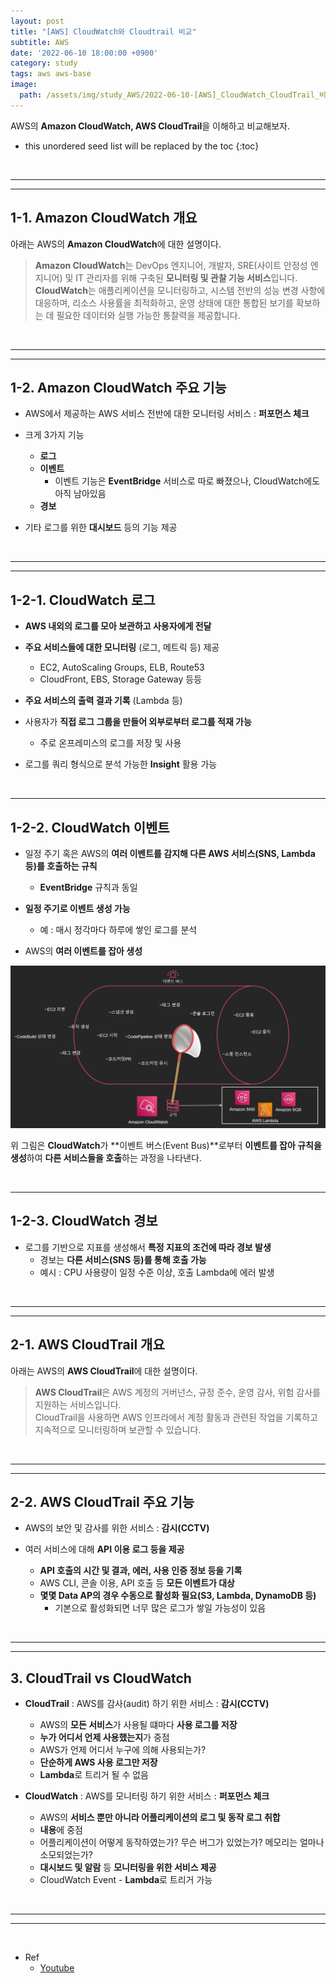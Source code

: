 ```yaml
---
layout: post
title: "[AWS] CloudWatch와 Cloudtrail 비교"
subtitle: AWS
date: '2022-06-10 18:00:00 +0900'
category: study
tags: aws aws-base
image:
  path: /assets/img/study_AWS/2022-06-10-[AWS]_CloudWatch_CloudTrail_비교/logo.png
---
```


AWS의 **Amazon CloudWatch, AWS CloudTrail**을 이해하고 비교해보자.

<!--more-->

* this unordered seed list will be replaced by the toc
{:toc}

<br>
<hr/>
<hr/>

## 1-1. Amazon CloudWatch 개요

아래는 AWS의 **Amazon CloudWatch**에 대한 설명이다.

> **Amazon CloudWatch**는 DevOps 엔지니어, 개발자, SRE(사이트 안정성 엔지니어) 및 IT 관리자를 위해 구축된 **모니터링 및 관찰 기능 서비스**입니다.<br>
> **CloudWatch**는 애플리케이션을 모니터링하고, 시스템 전반의 성능 변경 사항에 대응하며, 리소스 사용률을 최적화하고, 운영 상태에 대한 통합된 보기를 확보하는 데 필요한 데이터와 실행 가능한 통찰력을 제공합니다.

<br>
<hr/>
<hr/>

## 1-2. Amazon CloudWatch 주요 기능

* AWS에서 제공하는 AWS 서비스 전반에 대한 모니터링 서비스 : **퍼포먼스 체크**

* 크게 3가지 기능
  + **로그**
  + **이벤트**
    - 이벤트 기능은 **EventBridge** 서비스로 따로 빠졌으나, CloudWatch에도 아직 남아있음
  + **경보**

* 기타 로그를 위한 **대시보드** 등의 기능 제공

<br>
<hr/>
<hr/>

## 1-2-1. CloudWatch 로그

* **AWS 내외의 로그를 모아 보관하고 사용자에게 전달**

* **주요 서비스들에 대한 모니터링** (로그, 메트릭 등) 제공
  + EC2, AutoScaling Groups, ELB, Route53
  + CloudFront, EBS, Storage Gateway 등등

* **주요 서비스의 출력 결과 기록** (Lambda 등)

* 사용자가 **직접 로그 그룹을 만들어 외부로부터 로그를 적재 가능**
  + 주로 온프레미스의 로그를 저장 및 사용

* 로그를 쿼리 형식으로 분석 가능한 **Insight** 활용 가능

<br>
<hr/>

## 1-2-2. CloudWatch 이벤트

* 일정 주기 혹은 AWS의 **여러 이벤트를 감지해 다른 AWS 서비스(SNS, Lambda 등)를 호출하는 규칙**
  + **EventBridge** 규칙과 동일

* **일정 주기로 이벤트 생성 가능**
  + 예 : 매시 정각마다 하루에 쌓인 로그를 분석

* AWS의 **여러 이벤트를 잡아 생성**

![CloudWatch_eventbus](/assets/img/study_AWS/2022-06-10-[AWS]_CloudWatch_CloudTrail_비교/CloudWatch_eventbus.png)

위 그림은 **CloudWatch**가 **이벤트 버스(Event Bus)**로부터 **이벤트를 잡아 규칙을 생성**하여 **다른 서비스들을 호출**하는 과정을 나타낸다.

<br>
<hr/>

## 1-2-3. CloudWatch 경보

* 로그를 기반으로 지표를 생성해서 **특정 지표의 조건에 따라 경보 발생**
  + 경보는 **다른 서비스(SNS 등)를 통해 호출 가능**
  + 예시 : CPU 사용량이 일정 수준 이상, 호출 Lambda에 에러 발생


<br>
<hr/>
<hr/>

## 2-1. AWS CloudTrail 개요

아래는 AWS의 **AWS CloudTrail**에 대한 설명이다.

> **AWS CloudTrail**은 AWS 계정의 거버넌스, 규정 준수, 운영 감사, 위험 감사를 지원하는 서비스입니다.<br>
> CloudTrail을 사용하면 AWS 인프라에서 계정 활동과 관련된 작업을 기록하고 지속적으로 모니터링하며 보관할 수 있습니다.

<br>
<hr/>
<hr/>

## 2-2. AWS CloudTrail 주요 기능

* AWS의 보안 및 감사를 위한 서비스 : **감시(CCTV)**

* 여러 서비스에 대해 **API 이용 로그 등을 제공**
  + **API 호출의 시간 및 결과, 에러, 사용 인증 정보 등을 기록**
  + AWS CLI, 콘솔 이용, API 호출 등 **모든 이벤트가 대상**
  + **몇몇 Data AP의 경우 수동으로 활성화 필요(S3, Lambda, DynamoDB 등)**
    - 기본으로 활성화되면 너무 많은 로그가 쌓일 가능성이 있음

<br>
<hr/>
<hr/>

## 3. CloudTrail vs CloudWatch

* **CloudTrail** : AWS를 감사(audit) 하기 위한 서비스 : **감시(CCTV)**
  + AWS의 **모든 서비스**가 사용될 떄마다 **사용 로그를 저장**
  + **누가 어디서 언제 사용했는지**가 중점
  + AWS가 언제 어디서 누구에 의해 사용되는가?
  + **단순하게 AWS 사용 로그만 저장**
  + **Lambda**로 트리거 될 수 없음

* **CloudWatch** : AWS를 모니터링 하기 위한 서비스 : **퍼포먼스 체크**
  + AWS의 **서비스 뿐만 아니라 어플리케이션의 로그 및 동작 로그 취합**
  + **내용**에 중점
  + 어플리케이션이 어떻게 동작하였는가? 무슨 버그가 있었는가? 메모리는 얼마나 소모되었는가?
  + **대시보드 및 알람** 등 **모니터링을 위한 서비스 제공**
  + CloudWatch Event - **Lambda**로 트리거 가능

<br>
<hr/>
<hr/>
<br>

* Ref
  - [Youtube](https://youtu.be/h6KDij0TCEw)